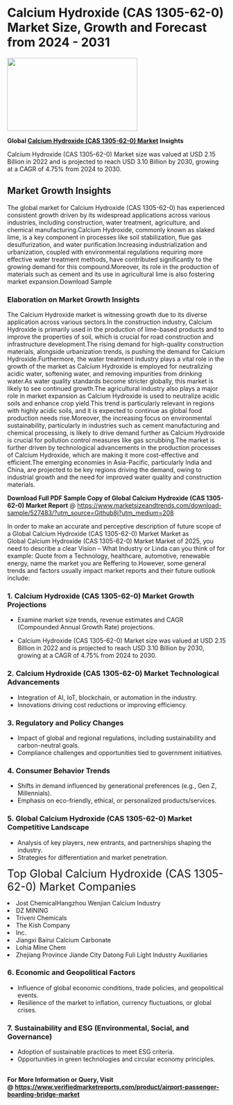 <H1>Calcium Hydroxide (CAS 1305-62-0) Market Size, Growth and Forecast from 2024 - 2031</H1><img class="aligncenter size-medium wp-image-584254" src="https://thirdeyenews.in/wp-content/uploads/2024/09/Global-Market-Research-300x168.jpeg" alt="" width="300" height="168" /><p><strong>Global&nbsp;<a href="https://www.marketsizeandtrends.com/download-sample/527483/?utm_source=Github8j?utm_medium=208">Calcium Hydroxide (CAS 1305-62-0) Market</a> Insights</strong></p><p>Calcium Hydroxide (CAS 1305-62-0) Market size was valued at USD 2.15 Billion in 2022 and is projected to reach USD 3.10 Billion by 2030, growing at a CAGR of 4.75% from 2024 to 2030.</p><p><h2>Market Growth Insights</h2> <p>The global market for Calcium Hydroxide (CAS 1305-62-0) has experienced consistent growth driven by its widespread applications across various industries, including construction, water treatment, agriculture, and chemical manufacturing.Calcium Hydroxide, commonly known as slaked lime, is a key component in processes like soil stabilization, flue gas desulfurization, and water purification.Increasing industrialization and urbanization, coupled with environmental regulations requiring more effective water treatment methods, have contributed significantly to the growing demand for this compound.Moreover, its role in the production of materials such as cement and its use in agricultural lime is also fostering market expansion.Download Sample <h3>Elaboration on Market Growth Insights</h3> <p>The Calcium Hydroxide market is witnessing growth due to its diverse application across various sectors.In the construction industry, Calcium Hydroxide is primarily used in the production of lime-based products and to improve the properties of soil, which is crucial for road construction and infrastructure development.The rising demand for high-quality construction materials, alongside urbanization trends, is pushing the demand for Calcium Hydroxide.Furthermore, the water treatment industry plays a vital role in the growth of the market as Calcium Hydroxide is employed for neutralizing acidic water, softening water, and removing impurities from drinking water.As water quality standards become stricter globally, this market is likely to see continued growth.The agricultural industry also plays a major role in market expansion as Calcium Hydroxide is used to neutralize acidic soils and enhance crop yield.This trend is particularly relevant in regions with highly acidic soils, and it is expected to continue as global food production needs rise.Moreover, the increasing focus on environmental sustainability, particularly in industries such as cement manufacturing and chemical processing, is likely to drive demand further as Calcium Hydroxide is crucial for pollution control measures like gas scrubbing.The market is further driven by technological advancements in the production processes of Calcium Hydroxide, which are making it more cost-effective and efficient.The emerging economies in Asia-Pacific, particularly India and China, are projected to be key regions driving the demand, owing to industrial growth and the need for improved water quality and construction materials.</p><p><span class=""><strong>Download Full PDF Sample Copy of Global Calcium Hydroxide (CAS 1305-62-0) Market Report</strong> @ <a href="https://www.marketsizeandtrends.com/download-sample/527483/?utm_source=Github8j?utm_medium=208" target="_blank">https://www.marketsizeandtrends.com/download-sample/527483/?utm_source=Github8j?utm_medium=208</a></span></p><p>In order to make an accurate and perceptive description of future scope of a Global&nbsp;Calcium Hydroxide (CAS 1305-62-0) Market Market as Global&nbsp;Calcium Hydroxide (CAS 1305-62-0) Market Market of 2025, you need to describe a clear Vision &ndash; What Industry or Linda can you think of for example: Quote from a Technology, healthcare, automotive, renewable energy, name the market you are Reffering to.However, some general trends and factors usually impact market reports and their future outlook include:</p><h3>1.&nbsp;<strong>Calcium Hydroxide (CAS 1305-62-0) Market Growth Projections</strong></h3><ul><li>Examine market size trends, revenue estimates and CAGR (Compounded Annual Growth Rate) projections.</li><li><p>Calcium Hydroxide (CAS 1305-62-0) Market size was valued at USD 2.15 Billion in 2022 and is projected to reach USD 3.10 Billion by 2030, growing at a CAGR of 4.75% from 2024 to 2030.</p></li></ul><h3>2.&nbsp;<strong>Calcium Hydroxide (CAS 1305-62-0) Market Technological Advancements</strong></h3><ul><li>Integration of AI, IoT, blockchain, or automation in the industry.</li><li>Innovations driving cost reductions or improving efficiency.</li></ul><h3>3.&nbsp;<strong>Regulatory and Policy Changes</strong></h3><ul><li>Impact of global and regional regulations, including sustainability and carbon-neutral goals.</li><li>Compliance challenges and opportunities tied to government initiatives.</li></ul><h3>4.&nbsp;<strong>Consumer Behavior Trends</strong></h3><ul><li>Shifts in demand influenced by generational preferences (e.g., Gen Z, Millennials).</li><li>Emphasis on eco-friendly, ethical, or personalized products/services.</li></ul><h3>5.&nbsp;<strong>Global Calcium Hydroxide (CAS 1305-62-0) Market Competitive Landscape</strong></h3><ul><li>Analysis of key players, new entrants, and partnerships shaping the industry.</li><li>Strategies for differentiation and market penetration.</li></ul><p data-pm-slice="1 1 []"><span style="color: inherit; font-family: inherit; font-size: 25px;">Top Global Calcium Hydroxide (CAS 1305-62-0) Market Companies</span></p><div class="" data-test-id=""><p><li>Jost ChemicalHangzhou Wenjian Calcium Industry</li><li> DZ MINING</li><li> Triveni Chemicals</li><li> The Kish Company</li><li>Inc.</li><li> Jiangxi Bairui Calcium Carbonate</li><li> Lohia Mine Chem</li><li> Zhejiang Province Jiande City Datong Fuli Light Industry Auxiliaries</li></p></div><h3>6.&nbsp;<strong>Economic and Geopolitical Factors</strong></h3><ul><li>Influence of global economic conditions, trade policies, and geopolitical events.</li><li>Resilience of the market to inflation, currency fluctuations, or global crises.</li></ul><h3>7.&nbsp;<strong>Sustainability and ESG (Environmental, Social, and Governance)</strong></h3><ul><li>Adoption of sustainable practices to meet ESG criteria.</li><li>Opportunities in green technologies and circular economy principles.</li></ul><h2><strong style="font-size: 14px;">For More Information or Query, Visit @&nbsp;</strong><a style="background-color: #ffffff; font-size: 14px;" href="https://www.marketsizeandtrends.com/report/calcium-hydroxide-cas-1305-62-0-market/" target="_blank">https://www.verifiedmarketreports.com/product/airport-passenger-boarding-bridge-market</a></h2>